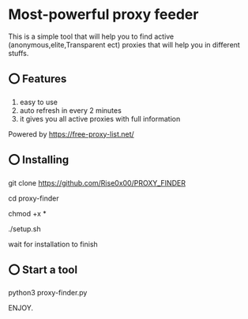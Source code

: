 # Most-powerful proxy feeder
This is a simple tool that will help you to find active (anonymous,elite,Transparent ect) proxies that will help you in different stuffs.

## ⭕️ Features

1. easy to use
2. auto refresh in every 2 minutes
3. it gives you all active proxies with full information

Powered by https://free-proxy-list.net/

## ⭕️ Installing
git clone https://github.com/Rise0x00/PROXY_FINDER

cd proxy-finder

chmod +x *

./setup.sh

wait for installation to finish

## ⭕️ Start a tool

python3 proxy-finder.py

ENJOY.















